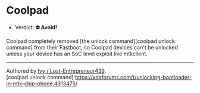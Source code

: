 # Coolpad

- Verdict: **⛔ Avoid!**

Coolpad completely removed [the unlock command][coolpad unlock command] from their Fastboot, so Coolpad devices can't be unlocked unless your device has an SoC level exploit like mtkclient.
***
Authored by [Ivy / Lost-Entrepreneur439](https://github.com/Lost-Entrepreneur439).<br/>
[coolpad unlock command]:https://xdaforums.com/t/unlocking-bootloader-in-mtk-chip-phone.4313475/
